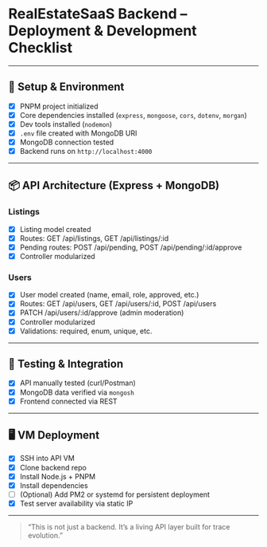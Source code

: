 # RealEstateSaaS Backend – Deployment & Development Checklist

---

## 🧱 Setup & Environment

- [x] PNPM project initialized
- [x] Core dependencies installed (`express`, `mongoose`, `cors`, `dotenv`, `morgan`)
- [x] Dev tools installed (`nodemon`)
- [x] `.env` file created with MongoDB URI
- [x] MongoDB connection tested
- [x] Backend runs on `http://localhost:4000`

---

## 📦 API Architecture (Express + MongoDB)

### Listings
- [x] Listing model created
- [x] Routes: GET /api/listings, GET /api/listings/:id
- [x] Pending routes: POST /api/pending, POST /api/pending/:id/approve
- [x] Controller modularized

### Users
- [x] User model created (name, email, role, approved, etc.)
- [x] Routes: GET /api/users, GET /api/users/:id, POST /api/users
- [x] PATCH /api/users/:id/approve (admin moderation)
- [x] Controller modularized
- [x] Validations: required, enum, unique, etc.

---

## 🧪 Testing & Integration

- [x] API manually tested (curl/Postman)
- [x] MongoDB data verified via `mongosh`
- [x] Frontend connected via REST

---

## 🖥️ VM Deployment

- [x] SSH into API VM
- [x] Clone backend repo
- [x] Install Node.js + PNPM
- [x] Install dependencies
- [ ] (Optional) Add PM2 or systemd for persistent deployment
- [x] Test server availability via static IP

---

> “This is not just a backend. It’s a living API layer built for trace evolution.”